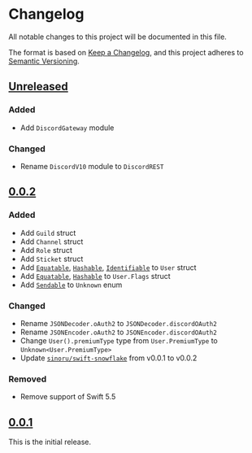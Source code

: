 # Changelog
All notable changes to this project will be documented in this file.

The format is based on [Keep a Changelog](https://keepachangelog.com/en/1.0.0/),
and this project adheres to [Semantic Versioning](https://semver.org/spec/v2.0.0.html).

## [Unreleased]
### Added
- Add `DiscordGateway` module

### Changed
- Rename `DiscordV10` module to `DiscordREST`

## [0.0.2]
### Added
- Add `Guild` struct
- Add `Channel` struct
- Add `Role` struct
- Add `Sticket` struct
- Add [`Equatable`](https://developer.apple.com/documentation/swift/equatable), [`Hashable`](https://developer.apple.com/documentation/swift/hashable), [`Identifiable`](https://developer.apple.com/documentation/swift/identifiable) to `User` struct
- Add [`Equatable`](https://developer.apple.com/documentation/swift/equatable), [`Hashable`](https://developer.apple.com/documentation/swift/hashable) to `User.Flags` struct
- Add [`Sendable`](https://developer.apple.com/documentation/swift/sendable) to `Unknown` enum

### Changed
- Rename `JSONDecoder.oAuth2` to `JSONDecoder.discordOAuth2`
- Rename `JSONEncoder.oAuth2` to `JSONEncoder.discordOAuth2`
- Change `User().premiumType` type from `User.PremiumType` to `Unknown<User.PremiumType>`
- Update [`sinoru/swift-snowflake`](https://github.com/sinoru/swift-snowflake/compare/v0.0.1...v0.0.2) from v0.0.1 to v0.0.2

### Removed
- Remove support of Swift 5.5

## [0.0.1]
This is the initial release.

[Unreleased]: https://github.com/swift-discord/swift-discord/compare/v0.0.2...HEAD
[0.0.2]: https://github.com/swift-discord/swift-discord/compare/v0.0.1...v0.0.2
[0.0.1]: https://github.com/swift-discord/swift-discord/releases/tag/v0.0.1